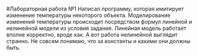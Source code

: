 #Лабораторная работа №1
Написал программу, которая имитирует изменение температуры некоторого объекта. Моделирование изменений температуры происходит посредством формул линейной и нелинейной модели из условия задания.
Линейная модель работает вполне корректно, вроде как. А вот работа нелинейной выглядит странно. Не совсем понимаю, что за константы и какими они должны быть. 